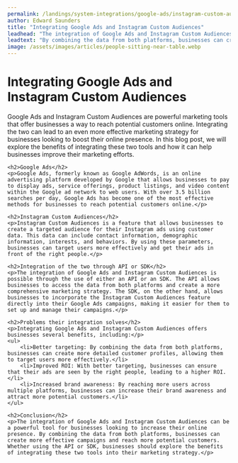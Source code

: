 ```yaml
---
permalink: /landings/system-integrations/google-ads/instagram-custom-audiences
author: Edward Saunders
title: "Integrating Google Ads and Instagram Custom Audiences"
leadhead: "The integration of Google Ads and Instagram Custom Audiences can be a powerful tool for businesses looking to increase their online presence"
leadtext: "By combining the data from both platforms, businesses can create more effective campaigns and reach more potential customers. Whether using the API or SDK, businesses should explore the benefits of integrating these two tools into their marketing strategy."
image: /assets/images/articles/people-sitting-near-table.webp
---
```

<div class="arttext">	<h1>Integrating Google Ads and Instagram Custom Audiences</h1>
	<p>Google Ads and Instagram Custom Audiences are powerful marketing tools that offer businesses a way to reach potential customers online. Integrating the two can lead to an even more effective marketing strategy for businesses looking to boost their online presence. In this blog post, we will explore the benefits of integrating these two tools and how it can help businesses improve their marketing efforts.</p>

	<h2>Google Ads</h2>
	<p>Google Ads, formerly known as Google AdWords, is an online advertising platform developed by Google that allows businesses to pay to display ads, service offerings, product listings, and video content within the Google ad network to web users. With over 3.5 billion searches per day, Google Ads has become one of the most effective methods for businesses to reach potential customers online.</p>

	<h2>Instagram Custom Audiences</h2>
	<p>Instagram Custom Audiences is a feature that allows businesses to create a targeted audience for their Instagram ads using customer data. This data can include contact information, demographic information, interests, and behaviors. By using these parameters, businesses can target users more effectively and get their ads in front of the right people.</p>

	<h2>Integration of the two through API or SDK</h2>
	<p>The integration of Google Ads and Instagram Custom Audiences is possible through the use of either an API or an SDK. The API allows businesses to access the data from both platforms and create a more comprehensive marketing strategy. The SDK, on the other hand, allows businesses to incorporate the Instagram Custom Audiences feature directly into their Google Ads campaigns, making it easier for them to set up and manage their campaigns.</p>

	<h2>Problems their integration solves</h2>
	<p>Integrating Google Ads and Instagram Custom Audiences offers businesses several benefits, including:</p>
	<ul>
		<li>Better targeting: By combining the data from both platforms, businesses can create more detailed customer profiles, allowing them to target users more effectively.</li>
		<li>Improved ROI: With better targeting, businesses can ensure that their ads are seen by the right people, leading to a higher ROI.</li>
		<li>Increased brand awareness: By reaching more users across multiple platforms, businesses can increase their brand awareness and attract more potential customers.</li>
	</ul>

	<h2>Conclusion</h2>
	<p>The integration of Google Ads and Instagram Custom Audiences can be a powerful tool for businesses looking to increase their online presence. By combining the data from both platforms, businesses can create more effective campaigns and reach more potential customers. Whether using the API or SDK, businesses should explore the benefits of integrating these two tools into their marketing strategy.</p>
</div>